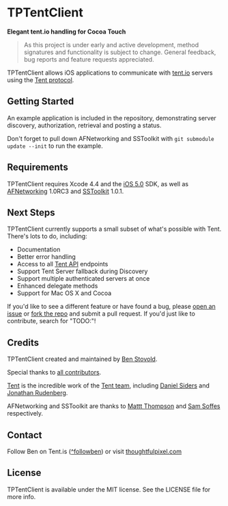 # TPTentClient
**Elegant tent.io handling for Cocoa Touch**

> As this project is under early and active development, method signatures and functionality is subject to change.
> General feedback, bug reports and feature requests appreciated.

TPTentClient allows iOS applications to communicate with [tent.io](https://tent.io) servers using the [Tent protocol](https://tent.io/docs).

## Getting Started

An example application is included in the repository, demonstrating server discovery, authorization, retrieval and posting a status. 

Don't forget to pull down AFNetworking and SSToolkit with `git submodule update --init` to run the example.

## Requirements

TPTentClient requires Xcode 4.4 and the [iOS 5.0](http://developer.apple.com/library/ios/#releasenotes/General/WhatsNewIniPhoneOS/Articles/iOS5.html) SDK, as well as [AFNetworking](https://github.com/afnetworking/afnetworking) 1.0RC3 and [SSToolkit](https://github.com/samsoffes/sstoolkit) 1.0.1.

## Next Steps

TPTentClient currently supports a small subset of what's possible with Tent. There's lots to do, including:

- Documentation
- Better error handling
- Access to all [Tent API](https://tent.io/docs) endpoints
- Support Tent Server fallback during Discovery
- Support multiple authenticated servers at once 
- Enhanced delegate methods
- Support for Mac OS X and Cocoa

If you'd like to see a different feature or have found a bug, please [open an issue](https://github.com/followben/TPTentClient/issues) or [fork the repo](https://github.com/followben/TPTentClient/fork_select) and submit a pull request. If you'd just like to contribute, search for "TODO:"!

## Credits

TPTentClient created and maintained by [Ben Stovold](https://github.com/followben).

Special thanks to [all contributors](https://github.com/followben/TPTentClient/graphs/contributors). 

[Tent](https://github.com/tent) is the incredible work of the [Tent team](https://github.com/tent?tab=members), including [Daniel Siders](https://github.com/danielsiders) and [Jonathan Rudenberg](https://github.com/titanous).

AFNetworking and SSToolkit are thanks to [Mattt Thompson](http://github.com/mattt) and [Sam Soffes](https://github.com/samsoffes) respectively.

## Contact

Follow Ben on Tent.is ([^followben](https://followben.tent.is)) or visit [thoughtfulpixel.com](http://thoughtfulpixel.com)

## License

TPTentClient is available under the MIT license. See the LICENSE file for more info.